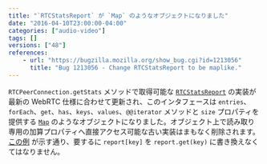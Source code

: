 ```yaml
---
title: "`RTCStatsReport` が `Map` のようなオブジェクトになりました"
date: "2016-04-10T23:00:00-04:00"
categories: ["audio-video"]
tags: []
versions: ["48"]
references:
    - url: "https://bugzilla.mozilla.org/show_bug.cgi?id=1213056"
      title: "Bug 1213056 - Change RTCStatsReport to be maplike."
---
```

`RTCPeerConnection.getStats` メソッドで取得可能な [`RTCStatsReport`](https://developer.mozilla.org/ja/docs/Web/API/RTCStatsReport) の実装が最新の WebRTC 仕様に合わせて更新され、このインタフェースは `entries`、`forEach`、`get`、`has`、`keys`、`values`、`@@iterator` メソッドと `size` プロパティを提供する [`Map`](https://developer.mozilla.org/ja/docs/Web/JavaScript/Reference/Global_Objects/Map) のようなオブジェクトになりました。オブジェクト上で読み取り専用の加算プロパティへ直接アクセス可能な古い実装はまもなく削除されます。[この例](https://w3c.github.io/webrtc-pc/#example) が示す通り、要するに `report[key]` を `report.get(key)` に書き換えなくてはなりません。
